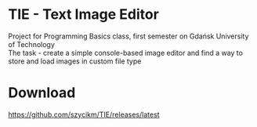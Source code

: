 # TIE - Text Image Editor
Project for Programming Basics class, first semester on Gdańsk University of Technology<br />
The task - create a simple console-based image editor and find a way to store and load images in custom file type
# Download
https://github.com/szycikm/TIE/releases/latest
